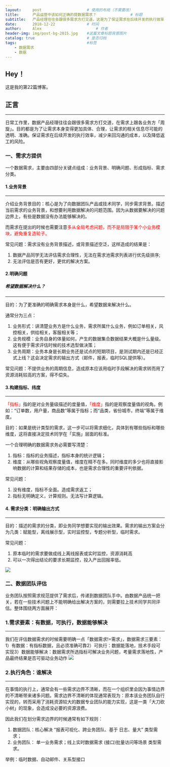 ```yaml
---
layout:     post   				    # 使用的布局（不需要改）
title:      产品运营中该如何正确的提数据需求？				# 标题 
subtitle:   产品经理往往会跟很多需求方打交道，这是为了保证需求在后续开发的执行效率，减少来回沟通的成本，以及降低返工的风险。 #副标题
date:       2018-12-22 				# 时间
author:     Alex 						# 作者
header-img: img/post-bg-2015.jpg 	#这篇文章标题背景图片
catalog: true 						# 是否归档
tags:								#标签
    - 数据需求
    - 数据
---
```


## Hey！
这是我的第22篇博客。
## 正言
******
日常工作里，数据产品经理往往会跟很多需求方打交道，在需求上跟各业务方「周旋」。目的都是为了让需求本身变得更加具体、合理，让需求的相关信息尽可能的透明、准确。保证需求在后续开发的执行效率，减少来回沟通的成本，以及降低返工的风险。
### 一、需求方提供
一个数据需求，主要由四部分关键点组成：业务背景、明确问题、形成指标、需求分类。
#### 1.业务背景
***

介绍业务背景目的：核心是为了向数据团队产品或技术同学，同步需求背景。描述当前需求的业务背景，和想要利用数据解决的问题范围。因为从数据要解决的问题边界上，有些是数据没有办法能够解决的。

而需求在提出的时候也需要注意<font color="red">多从全局考虑问题，而不是局限于某个小业务模块，避免重复造轮子。</font>

常见问题：需求没有业务背景描述，或背景描述空泛，这样造成的结果是：

1. 数据产品同学无法评估需求合理性，无法在需求池需求列表进行优先级排序;
2. 无法评估是否有更好，更优的解决方案。

#### 2.明确问题
##### 希望数据解决什么？
***

目的：为了更准确的明确需求本身是什么，希望数据来解决什么。

通常分为三点：

1. 业务形式：讲清楚业务方是什么业务，需求所属什么业务，例如订单相关，风控相关，供给相关，客服相关等；
2. 业务规模：业务自身的体量如何，产生的数据集合数据结果大概是什么量级。这有便于需求评估时候的技术选型做决策；
3. 业务周期：业务本身是长期业务还是试点的短期项目，是测试期内还是已经正式上线？这会决定需求的输出方式（邮件，报表，临时SQL提供等）。

常见问题：不提供业务的周期信息，造成原本应该用临时手段解决的需求转而用了资源消耗较高的方案，得不偿失。
#### 3.构建指标、纬度
***

<font color="red">「指标」</font>指的是对业务量级描述的度量值，<font color="red">「维度」</font>指的是观察度量值的视角。例如：“订单数，用户量，商品数”等属于指标；而“品类，省份城市，终端”等属于维度。

目的：如果是统计类型的需求，这一步可以将需求细化，具体到有哪些指标和哪些维度，这将直接决定技术同学在「实施」层面的标准。

一个合理明确的数据需求务必需要写清楚：

1. 指标：指标的业务描述，指标本身的统计逻辑；
2. 维度：从哪些视角观察度量值，维度在精不在多。同时维度的多少也将直接影响数据的计算和结果存储的成本，也是需求合理性的重要评判依据。

常见问题：

1. 没有维度，指标不全面。造成需求返工；
2. 指标无明确定义，计算规则。无法写计算逻辑。

#### 4. 需求分类：明确输出方式
***

目的：描述的需求的分类，即业务同学想要实现的输出效果。需求的输出方案会分为几类：赋能型，离线展示型，实时监控型，专题分析型，临时需求。

常见问题：

1. 原本临时的需求要做成线上离线报表或实时监控，资源消耗高
2. 可以一次得出结论的要求长期监控，投入产出回报率低。

![](https://ws3.sinaimg.cn/large/006tNc79ly1fyy0t1nksrj31l60u0tmb.jpg)
### 二、数据团队评估
业务团队按照需求规范提供了需求后，传递到数据团队手中。由数据产品统一把关，若在一些技术问题上不能明确给出解决方案的，则需要拉上技术同学共同评估。整体围绕两方面展开：
### 1.需求要素：有数据，可执行，数据能够解决
***

我们在评估数据需求的时候需要明确一点「数据需求!=需求」，数据需求三要素：1）有数据：有指标数据，且必须准确可靠2）可执行：数据能落地，技术手段可实现3）数据能够解决：数据需求所选指标可解决业务问题，考量需求落地性，产品最终结果是否可驱动业务动作
![](https://ws3.sinaimg.cn/large/006tNc79ly1fyy0u8zpbhj30c304474q.jpg)
### 2.执行角色：谁解决
***

在事情的执行上，通常会有一些需求边界不清晰，而在一个组织里会因为事情边界的不清晰带来诸多问题。需求边界不清晰的体现通常表现为：原本该业务团队自行实现的，转而采用了消耗资源较大的数据专业团队的能力实现，这是一类「大刀砍小树」的现象，会造成没必要的资源浪费。

因此我们在划分需求边界的时候通常有如下规则：

1. 数据团队：核心解决 “报表可视化、跨业务团队、基于 日志、量大” 类型需求；
2. 业务团队： 单一业务需求；线上实时数据需求 (接口)批量访问等场景 类型需求。

举例：临时数据、自动邮件、关系型接口
